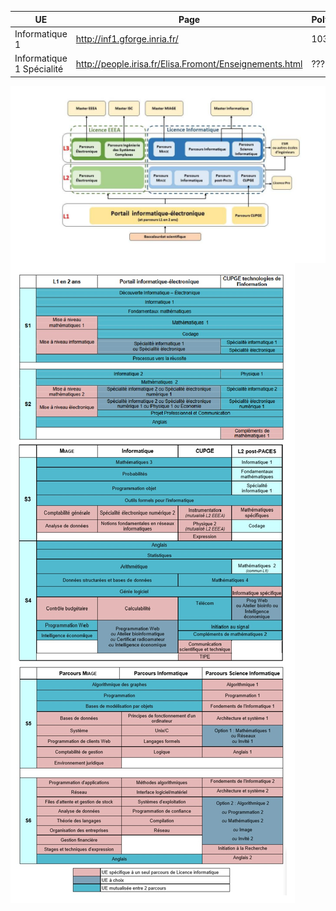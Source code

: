 | UE | Page | Poly |
|---|---|---|
| Informatique 1 | http://inf1.gforge.inria.fr/ | 103 | 
| Informatique 1 Spécialité | http://people.irisa.fr/Elisa.Fromont/Enseignements.html | ??? |

<img src="parcours.jpg" align="center">
<img src="parcours-complet.jpg" align ="center">
